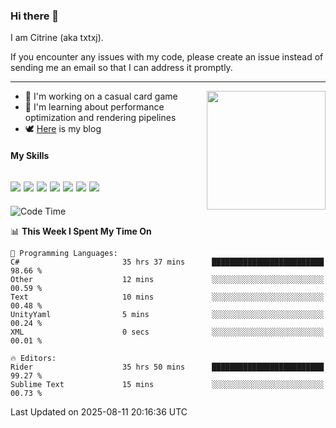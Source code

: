 ### Hi there 👋

I am Citrine (aka txtxj).

If you encounter any issues with my code, please create an issue instead of sending me an email so that I can address it promptly.

---

<img align="right" height="190" src="http://github-profile-summary-cards.vercel.app/api/cards/stats?username=txtxj&theme=vue">

- 🌱 I'm working on a casual card game
- 📖 I'm learning about performance optimization and rendering pipelines
- 🕊️ [Here](https://txtxj.top) is my blog

#### My Skills

![](https://img.shields.io/badge/Unity-000000?logo=unity&logoColor=fff)
![](https://img.shields.io/badge/C%23-239120?logo=csharp&logoColor=fff)
![](https://img.shields.io/badge/Python-3e74a2?logo=python&logoColor=fff)
![](https://img.shields.io/badge/C++-65318e?logo=cplusplus&logoColor=fff)
![](https://img.shields.io/badge/Vue-4FC08D?logo=vuedotjs&logoColor=fff)
![](https://img.shields.io/badge/Blender-f5792a?logo=blender&logoColor=fff)
![](https://img.shields.io/badge/MS%20SQL-cc2927?logo=microsoftsqlserver&logoColor=fff)
---

<!--START_SECTION:waka-->
![Code Time](http://img.shields.io/badge/Code%20Time-3%2C196%20hrs%2059%20mins-blue)

📊 **This Week I Spent My Time On** 

```text
💬 Programming Languages: 
C#                       35 hrs 37 mins      █████████████████████████   98.66 % 
Other                    12 mins             ░░░░░░░░░░░░░░░░░░░░░░░░░   00.59 % 
Text                     10 mins             ░░░░░░░░░░░░░░░░░░░░░░░░░   00.48 % 
UnityYaml                5 mins              ░░░░░░░░░░░░░░░░░░░░░░░░░   00.24 % 
XML                      0 secs              ░░░░░░░░░░░░░░░░░░░░░░░░░   00.01 % 

🔥 Editors: 
Rider                    35 hrs 50 mins      █████████████████████████   99.27 % 
Sublime Text             15 mins             ░░░░░░░░░░░░░░░░░░░░░░░░░   00.73 % 
```


 Last Updated on 2025-08-11 20:16:36 UTC
<!--END_SECTION:waka-->

